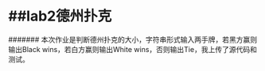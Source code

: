 ##lab2德州扑克
==
####### 本次作业是判断德州扑克的大小，字符串形式输入两手牌，若黑方赢则输出Black wins，若白方赢则输出White wins，否则输出Tie，我上传了源代码和测试。
